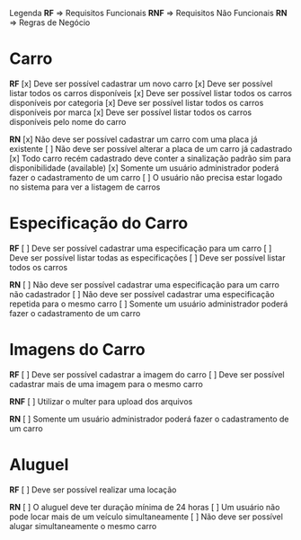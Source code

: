 Legenda
**RF** => Requisitos Funcionais
**RNF** => Requisitos Não Funcionais
**RN** => Regras de Negócio

# Carro

**RF**
[x] Deve ser possível cadastrar um novo carro
[x] Deve ser possível listar todos os carros disponíveis
[x] Deve ser possível listar todos os carros disponíveis por categoria
[x] Deve ser possível listar todos os carros disponíveis por marca
[x] Deve ser possível listar todos os carros disponíveis pelo nome do carro


**RN**
[x] Não deve ser possível cadastrar um carro com uma placa já existente
[ ] Não deve ser possível alterar a placa de um carro já cadastrado
[x] Todo carro recém cadastrado deve conter a sinalização padrão sim para disponibilidade (available)
[x] Somente um usuário administrador poderá fazer o cadastramento de um carro
[ ] O usuário não precisa estar logado no sistema para ver a listagem de carros


# Especificação do Carro

**RF**
[ ] Deve ser possível cadastrar uma especificação para um carro
[ ] Deve ser possível listar todas as especificações
[ ] Deve ser possível listar todos os carros

**RN**
[ ] Não deve ser possível cadastrar uma especificação para um carro não cadastrador
[ ] Não deve ser possível cadastrar uma especificação repetida para o mesmo carro
[ ] Somente um usuário administrador poderá fazer o cadastramento de um carro


# Imagens do Carro

**RF**
[ ] Deve ser possível cadastrar a imagem do carro
[ ] Deve ser possível cadastrar mais de uma imagem para o mesmo carro

**RNF**
[ ] Utilizar o multer para upload dos arquivos

**RN**
[ ] Somente um usuário administrador poderá fazer o cadastramento de um carro


# Aluguel

**RF**
[ ]  Deve ser possível realizar uma locação

**RN**
[ ]  O aluguel deve ter duração mínima de 24 horas
[ ]  Um usuário não pode locar mais de um veículo simultaneamente
[ ]  Não deve ser possível alugar simultaneamente o mesmo carro